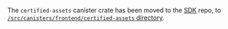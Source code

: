 The `certified-assets` canister crate has been moved to the [SDK](https://github.com/dfinity/sdk) repo, to [`/src/canisters/frontend/certified-assets` directory](https://github.com/dfinity/sdk/tree/master/src/canisters/frontend/certified-assets).